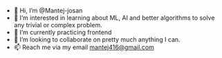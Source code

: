 - 👋 Hi, I’m @Mantej-josan
- 👀 I’m interested in learning about ML, AI and better algorithms to solve any trivial or complex problem.
- 🌱 I’m currently practicing frontend
- 💞️ I’m looking to collaborate on pretty much anything I can.
- 📫 Reach me via my email mantej416@gmail.com

<!---
Mantej-josan/Mantej-josan is a ✨ special ✨ repository because its `README.md` (this file) appears on your GitHub profile.
You can click the Preview link to take a look at your changes.
--->
